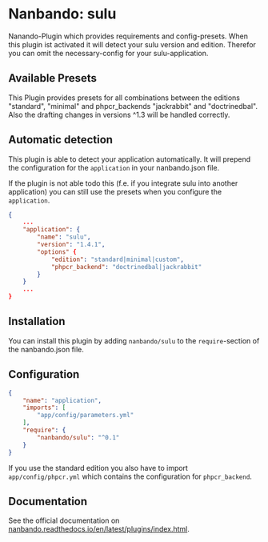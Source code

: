# Nanbando: sulu

Nanando-Plugin which provides requirements and config-presets. When this plugin ist activated it will detect your
sulu version and edition. Therefor you can omit the necessary-config for your sulu-application.

## Available Presets

This Plugin provides presets for all combinations between the editions "standard", "minimal" and phpcr_backends
"jackrabbit" and "doctrinedbal". Also the drafting changes in versions ^1.3 will be handled correctly.

## Automatic detection

This plugin is able to detect your application automatically. It will prepend the configuration for the `application`
in your nanbando.json file.

If the plugin is not able todo this (f.e. if you integrate sulu into another application) you can still use the
presets when you configure the `application`.


```json
{
    ...
    "application": {
        "name": "sulu",
        "version": "1.4.1",
        "options" {
            "edition": "standard|minimal|custom",
            "phpcr_backend": "doctrinedbal|jackrabbit"
        }
    }
    ...
}
```

## Installation

You can install this plugin by adding `nanbando/sulu` to the `require`-section of the nanbando.json file.

## Configuration

```json
{
    "name": "application",
    "imports": [
        "app/config/parameters.yml"
    ],
    "require": {
        "nanbando/sulu": "^0.1"
    }
}
```

If you use the standard edition you also have to import `app/config/phpcr.yml` which contains the configuration for
`phpcr_backend`.

## Documentation

See the official documentation on [nanbando.readthedocs.io/en/latest/plugins/index.html](https://nanbando.readthedocs.io/en/latest/plugins/index.html).
